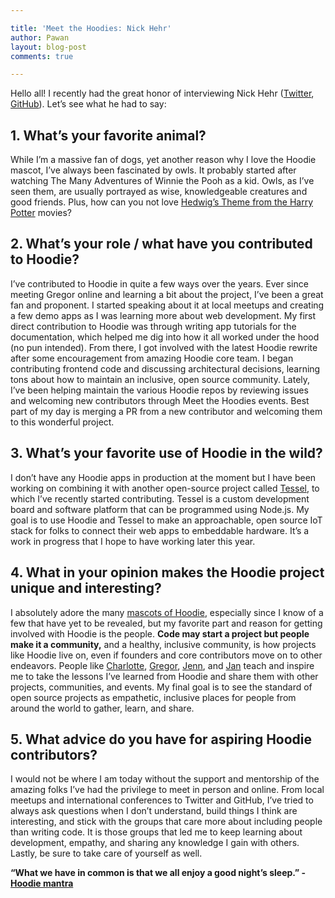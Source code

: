 ```yaml
---

title: 'Meet the Hoodies: Nick Hehr'
author: Pawan
layout: blog-post
comments: true

---
```


Hello all! I recently had the great honor of interviewing Nick Hehr ([Twitter](https://twitter.com/hipsterbrown), [GitHub](https://github.com/hipsterbrown)). Let’s see what he had to say:

## 1. What’s your favorite animal?

While I’m a massive fan of dogs, yet another reason why I love the Hoodie mascot, I’ve always been fascinated by owls. It probably started after watching The Many Adventures of Winnie the Pooh as a kid. Owls, as I’ve seen them, are usually portrayed as wise, knowledgeable creatures and good friends. Plus, how can you not love [Hedwig’s Theme from the Harry Potter](https://www.youtube.com/watch?v=GTXBLyp7_Dw) movies?

## 2. What’s your role / what have you contributed to Hoodie?

I’ve contributed to Hoodie in quite a few ways over the years. Ever since meeting Gregor online and learning a bit about the project, I’ve been a great fan and proponent. I started speaking about it at local meetups and creating a few demo apps as I was learning more about web development. My first direct contribution to Hoodie was through writing app tutorials for the documentation, which helped me dig into how it all worked under the hood (no pun intended). From there, I got involved with the latest Hoodie rewrite after some encouragement from amazing Hoodie core team. I began contributing frontend code and discussing architectural decisions, learning tons about how to maintain an inclusive, open source community. Lately, I’ve been helping maintain the various Hoodie repos by reviewing issues and welcoming new contributors through Meet the Hoodies events. Best part of my day is merging a PR from a new contributor and welcoming them to this wonderful project.

## 3. What’s your favorite use of Hoodie in the wild?

I don’t have any Hoodie apps in production at the moment but I have been working on combining it with another open-source project called [Tessel](https://tessel.io/), to which I’ve recently started contributing. Tessel is a custom development board and software platform that can be programmed using Node.js. My goal is to use Hoodie and Tessel to make an approachable, open source IoT stack for folks to connect their web apps to embeddable hardware. It’s a work in progress that I hope to have working later this year.

## 4. What in your opinion makes the Hoodie project unique and interesting?

I absolutely adore the many [mascots of Hoodie](http://hood.ie/animals/), especially since I know of a few that have yet to be revealed, but my favorite part and reason for getting involved with Hoodie is the people. __Code may start a project but people make it a community,__ and a healthy, inclusive community, is how projects like Hoodie live on, even if founders and core contributors move on to other endeavors. People like [Charlotte](https://twitter.com/Charlotteis), [Gregor](https://twitter.com/gr2m), [Jenn](https://twitter.com/jennwrites), and [Jan](https://twitter.com/janl) teach and inspire me to take the lessons I’ve learned from Hoodie and share them with other projects, communities, and events. My final goal is to see the standard of open source projects as empathetic, inclusive places for people from around the world to gather, learn, and share.

## 5. What advice do you have for aspiring Hoodie contributors?

I would not be where I am today without the support and mentorship of the amazing folks I’ve had the privilege to meet in person and online. From local meetups and international conferences to Twitter and GitHub, I’ve tried to always ask questions when I don’t understand, build things I think are interesting, and stick with the groups that care more about including people than writing code. It is those groups that led me to keep learning about development, empathy, and sharing any knowledge I gain with others. Lastly, be sure to take care of yourself as well.  
  
__“What we have in common is that we all enjoy a good night’s sleep.” - [Hoodie mantra](http://hood.ie/community/)__
